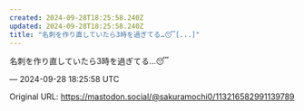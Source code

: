 ```yaml
---
created: 2024-09-28T18:25:58.240Z
updated: 2024-09-28T18:25:58.240Z
title: "名刺を作り直していたら3時を過ぎてる…😴[...]"
---
```


<p>名刺を作り直していたら3時を過ぎてる…😴</p>

&mdash; 2024-09-28 18:25:58 UTC

Original URL: https://mastodon.social/@sakuramochi0/113216582991139789
